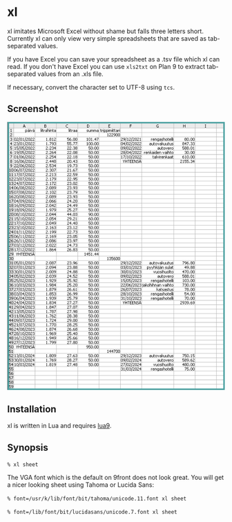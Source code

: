 # xl
xl imitates Microsoft Excel without shame but falls three letters short. Currently xl can only view very simple spreadsheets that are saved as tab-separated values. 

If you have Excel you can save your spreadsheet as a .tsv file which xl can read. If you don't have Excel you can use `xls2txt` on Plan 9 to extract tab-separated values from an .xls file.

If necessary, convert the character set to UTF-8 using `tcs`.

## Screenshot
![screenshot.png](screenshot.png)

## Installation
xl is written in Lua and requires [lua9](https://github.com/telephil9/lua9).

## Synopsis
`% xl sheet`

The VGA font which is the default on 9front does not look great. You will get a nicer looking sheet using Tahoma or Lucida Sans:

`% font=/usr/k/lib/font/bit/tahoma/unicode.11.font xl sheet`

`% font=/lib/font/bit/lucidasans/unicode.7.font xl sheet`
